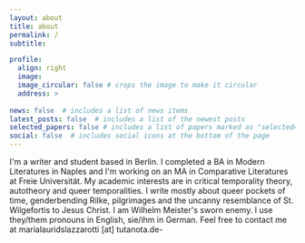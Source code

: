 ```yaml
---
layout: about
title: about
permalink: /
subtitle: 

profile:
  align: right
  image:
  image_circular: false # crops the image to make it circular
  address: >
  
news: false  # includes a list of news items
latest_posts: false  # includes a list of the newest posts
selected_papers: false # includes a list of papers marked as "selected={true}"
social: false  # includes social icons at the bottom of the page
---
```

I'm a writer and student based in Berlin. I completed a BA in Modern Literatures in Naples and I'm working on an MA in Comparative Literatures at Freie Universität. My academic interests are in critical temporality theory, autotheory and queer temporalities. I write mostly about queer pockets of time, genderbending Rilke, pilgrimages and the uncanny resemblance of St. Wilgefortis to Jesus Christ. I am Wilhelm Meister's sworn enemy. I use they/them pronouns in English, sie/ihm in German. Feel free to contact me at marialauridslazzarotti [at] tutanota.de-
